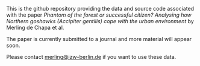 This is the github repository providing the data and source code associated with the paper _Phantom of the forest or successful citizen? Analysing how Northern goshawks (Accipiter gentilis) cope with the urban environment_ by Merling de Chapa et al.

The paper is currently submitted to a journal and more material will appear soon.

Please contact merling@izw-berlin.de if you want to use these data.
